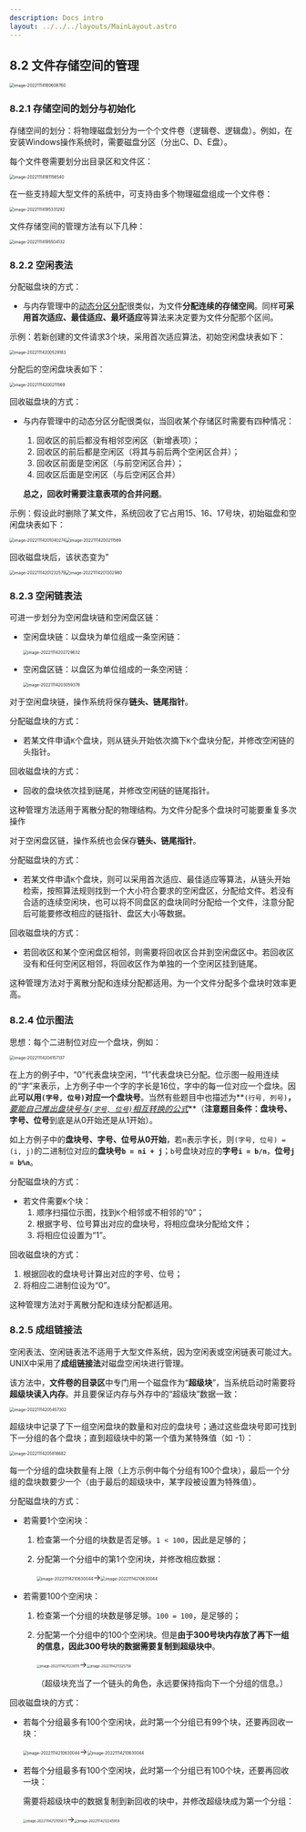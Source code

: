 ```yaml
---
description: Docs intro
layout: ../../../layouts/MainLayout.astro
---
```


## 8.2 文件存储空间的管理

<img src="https://images.drshw.tech/images/notes/image-20221114180608760.png" alt="image-20221114180608760" style="zoom:50%;" />

### 8.2.1 存储空间的划分与初始化

存储空间的划分：将物理磁盘划分为一个个文件卷（逻辑卷、逻辑盘）。例如，在安装Windows操作系统时，需要磁盘分区（分出C、D、E盘）。

每个文件卷需要划分出目录区和文件区：

<img src="https://images.drshw.tech/images/notes/image-20221114181156540.png" alt="image-20221114181156540" style="zoom:50%;" />

在一些支持超大型文件的系统中，可支持由多个物理磁盘组成一个文件卷：

<img src="https://images.drshw.tech/images/notes/image-20221114195331292.png" alt="image-20221114195331292" style="zoom:50%;" />

文件存储空间的管理方法有以下几种：

<img src="https://images.drshw.tech/images/notes/image-20221114195504132.png" alt="image-20221114195504132" style="zoom:50%;" />

### 8.2.2 空闲表法

分配磁盘块的方式：

+ 与内存管理中的[动态分区分配](https://docs.drshw.tech/os/4/2/#424-%E5%8A%A8%E6%80%81%E5%88%86%E5%8C%BA%E5%88%86%E9%85%8D%E7%AE%97%E6%B3%95)很类似，为文件**分配连续的存储空间**。同样**可采用首次适应、最佳适应、最坏适应**等算法来决定要为文件分配那个区间。

示例：若新创建的文件请求3个块，采用首次适应算法，初始空闲盘块表如下：

<img src="https://images.drshw.tech/images/notes/image-20221114200529183.png" alt="image-20221114200529183" style="zoom:50%;" />

分配后的空闲盘块表如下：

<img src="https://images.drshw.tech/images/notes/image-20221114200211569.png" alt="image-20221114200211569" style="zoom:50%;" />

回收磁盘块的方式：

+ 与内存管理中的动态分区分配很类似，当回收某个存储区时需要有四种情况：

  1. 回收区的前后都没有相邻空闲区（新增表项）；
  2. 回收区的前后都是空闲区（将其与前后两个空闲区合并）；
  3. 回收区前面是空闲区（与前空闲区合并）；
  4. 回收区后面是空闲区（与后空闲区合并）

  **总之，回收时需要注意表项的合并问题**。

示例：假设此时删除了某文件，系统回收了它占用15、16、17号块，初始磁盘和空闲盘块表如下：

<img src="https://images.drshw.tech/images/notes/image-20221114201040274.png" alt="image-20221114201040274" style="zoom:50%;" /><img src="https://images.drshw.tech/images/notes/image-20221114200234593.png" alt="image-20221114200211569" style="zoom:50%;" />

回收磁盘块后，该状态变为”

<img src="https://images.drshw.tech/images/notes/image-20221114201232579.png" alt="image-20221114201232579" style="zoom:50%;" /><img src="https://images.drshw.tech/images/notes/image-20221114201302980.png" alt="image-20221114201302980" style="zoom:50%;" />

### 8.2.3 空闲链表法

可进一步划分为空闲盘块链和空闲盘区链：

+ 空闲盘块链：以盘块为单位组成一条空闲链：

  <img src="https://images.drshw.tech/images/notes/image-20221114202729632.png" alt="image-20221114202729632" style="zoom:50%;" />

+ 空闲盘区链：以盘区为单位组成的一条空闲链：

  <img src="https://images.drshw.tech/images/notes/image-20221114203059376.png" alt="image-20221114203059376" style="zoom:50%;" />

对于空闲盘块链，操作系统将保存**链头、链尾指针**。

分配磁盘块的方式：

+ 若某文件申请`K`个盘块，则从链头开始依次摘下`K`个盘块分配，并修改空闲链的头指针。

回收磁盘块的方式：

+ 回收的盘块依次挂到链尾，并修改空闲链的链尾指针。

这种管理方法适用于离散分配的物理结构。为文件分配多个盘块时可能要重复多次操作

对于空闲盘区链，操作系统也会保存**链头、链尾指针**。

分配磁盘块的方式：

+ 若某文件申请`K`个盘块，则可以采用首次适应、最佳适应等算法，从链头开始检索，按照算法规则找到一个大小符合要求的空闲盘区，分配给文件。若没有合适的连续空闲块，也可以将不同盘区的盘块同时分配给一个文件，注意分配后可能要修改相应的链指针、盘区大小等数据。

回收磁盘块的方式：

+ 若回收区和某个空闲盘区相邻，则需要将回收区合并到空闲盘区中。若回收区没有和任何空闲区相邻，将回收区作为单独的一个空闲区挂到链尾。

这种管理方法对于离散分配和连续分配都适用。为一个文件分配多个盘块时效率更高。

### 8.2.4 位示图法

思想：每个二进制位对应一个盘块，例如：

<img src="https://images.drshw.tech/images/notes/image-20221114204157137.png" alt="image-20221114204157137" style="zoom:50%;" />

在上方的例子中，“0”代表盘块空闲，“1”代表盘块已分配。位示图一般用连续的“字”来表示，上方例子中一个字的字长是16位，字中的每一位对应一个盘块。因此**可以用`(字号, 位号)`对应一个盘块号**。当然有些题目中也描述为**`(行号, 列号)`**，***<u>要能自己推出盘块号与`(字号, 位号)`相互转换的公式</u>***（**注意题目条件：盘块号、字号、位号**到底是从0开始还是从1开始）。

如上方例子中的**盘块号、字号、位号从0开始**，若`n`表示字长，则`(字号, 位号) = (i, j)`的二进制位对应的**盘块号`b = ni + j`**；`b`号盘块对应的**字号`i = b/n`**，**位号`j = b%n`**。

分配磁盘块的方式：

+ 若文件需要`K`个块：
  1. 顺序扫描位示图，找到`K`个相邻或不相邻的“0”；
  2. 根据字号、位号算出对应的盘块号，将相应盘块分配给文件；
  3. 将相应位设置为“1”。

回收磁盘块的方式：

1. 根据回收的盘块号计算出对应的字号、位号；
2. 将相应二进制位设为“0”。

这种管理方法对于离散分配和连续分配都适用。

### 8.2.5 成组链接法

空闲表法、空闲链表法不适用于大型文件系统，因为空闲表或空闲链表可能过大。UNIX中采用了**成组链接法**对磁盘空闲块进行管理。

该方法中，**文件卷的目录区**中专门用一个磁盘作为“**超级块**”，当系统启动时需要将**超级块读入内存**。并且要保证内存与外存中的“超级块”数据一致：

<img src="https://images.drshw.tech/images/notes/image-20221114205457302.png" alt="image-20221114205457302" style="zoom:50%;" />

超级块中记录了下一组空闲盘块的数量和对应的盘块号；通过这些盘块号即可找到下一分组的各个盘块；直到超级块中的第一个值为某特殊值（如 -1）：

<img src="https://images.drshw.tech/images/notes/image-20221114205818682.png" alt="image-20221114205818682" style="zoom:50%;" />

每一个分组的盘块数量有上限（上方示例中每个分组有100个盘块），最后一个分组的盘块数要少一个（由于最后的超级块中，某字段被设置为特殊值）。

分配磁盘块的方式：

+ 若需要1个空闲块：

  1. 检查第一个分组的块数是否足够。`1 < 100`，因此是足够的；

  2. 分配第一个分组中的第1个空闲块，并修改相应数据：

     <img src="https://images.drshw.tech/images/notes/image-20221114210650727.png" alt="image-20221114210630044" style="zoom:50%;" />→<img src="https://images.drshw.tech/images/notes/image-20221114210630044.png" alt="image-20221114210630044" style="zoom:50%;" />

+ 若需要100个空闲块：

  1. 检查第一个分组的块数是够足够。`100 = 100`，是足够的；

  2. 分配第一个分组中的100个空闲块。但是**由于300号块内存放了再下一组的信息，因此300号块的数据需要复制到超级块中**。

     <img src="https://images.drshw.tech/images/notes/image-20221114211228115.png" alt="image-20221114211228115" style="zoom:40%;" />→<img src="https://images.drshw.tech/images/notes/image-20221114211325758.png" alt="image-20221114211325758" style="zoom:40%;" />

     （超级块充当了一个链头的角色，永远要保持指向下一个分组的信息。）

回收磁盘块的方式：

+ 若每个分组最多有100个空闲块，此时第一个分组已有99个块，还要再回收一块：

  <img src="https://images.drshw.tech/images/notes/image-20221114210630044.png" alt="image-20221114210630044" style="zoom:50%;" />→<img src="https://images.drshw.tech/images/notes/image-20221114210650727.png" alt="image-20221114210630044" style="zoom:50%;" />

+ 若每个分组最多有100个空闲块，此时第一个分组已有100个块，还要再回收一块：

  需要将超级块中的数据复制到新回收的块中，并修改超级块成为第一个分组：

  <img src="https://images.drshw.tech/images/notes/image-20221114212105873.png" alt="image-20221114212105873" style="zoom:40%;" />→<img src="https://images.drshw.tech/images/notes/image-20221114212245959.png" alt="image-20221114212245959" style="zoom:40%;" />